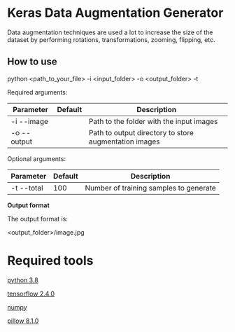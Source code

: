 # Keras Data Augmentation Generator

Data augmentation techniques are used a lot to increase the size of the dataset by performing rotations, transformations, zooming, flipping, etc.

## How to use

python <path_to_your_file> -i <input_folder> -o <output_folder> -t <number>

Required arguments:

| Parameter    | Default | Description                                           |
|--------------|---------|-------------------------------------------------------|
| -i  --image  |         | Path to the folder with the input images              |
| -o  --output |         | Path to output directory to store augmentation images |

Optional arguments:

| Parameter    | Default | Description                                           |
|--------------|---------|-------------------------------------------------------|
| -t  --total  | 100     | Number of training samples to generate                |

**Output format**

The output format is:

<output_folder>/image<number>.jpg

# Required tools

[python 3.8](https://www.python.org/download/releases/3.8/)

[tensorflow 2.4.0](https://pypi.org/project/tensorflow/2.4.0/)

[numpy](https://pypi.python.org/pypi/numpy)

[pillow 8.1.0](https://pypi.org/project/Pillow/8.1.0/)
